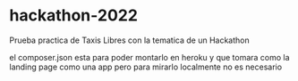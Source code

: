 # hackathon-2022
Prueba practica de Taxis Libres con la tematica de un Hackathon

el composer.json esta para poder montarlo en heroku y que tomara como la landing page como una app pero para mirarlo localmente no es necesario
